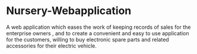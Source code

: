 # Nursery-Webapplication
A web application which eases the work of keeping records of sales for the enterprise owners , and to create a convenient and easy to use application for the customers, willing to buy electronic spare parts and related accessories for their electric vehicle.
